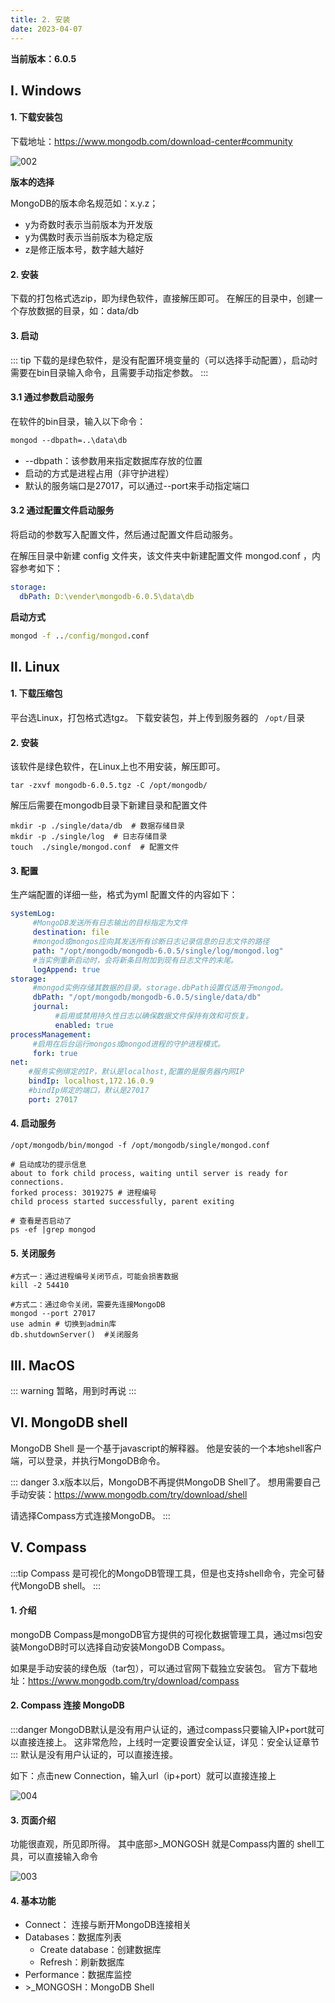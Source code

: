 ```yaml
---
title: 2. 安装
date: 2023-04-07
---
```

**当前版本：6.0.5**

## Ⅰ. Windows

#### 1.  下载安装包

下载地址：https://www.mongodb.com/download-center#community

![002](/img/sql/mongodb/002.png)

**版本的选择**

MongoDB的版本命名规范如：x.y.z；

- y为奇数时表示当前版本为开发版
- y为偶数时表示当前版本为稳定版
- z是修正版本号，数字越大越好

#### 2. 安装

下载的打包格式选zip，即为绿色软件，直接解压即可。
在解压的目录中，创建一个存放数据的目录，如：data/db

#### 3. 启动

::: tip
下载的是绿色软件，是没有配置环境变量的（可以选择手动配置），启动时需要在bin目录输入命令，且需要手动指定参数。
:::

#### 3.1 通过参数启动服务

在软件的bin目录，输入以下命令：

```cmd
mongod --dbpath=..\data\db
```

- --dbpath：该参数用来指定数据库存放的位置
- 启动的方式是进程占用（非守护进程）
- 默认的服务端口是27017，可以通过--port来手动指定端口

#### 3.2 通过配置文件启动服务

将启动的参数写入配置文件，然后通过配置文件启动服务。

在解压目录中新建 config 文件夹，该文件夹中新建配置文件 mongod.conf ，内容参考如下：

```yaml
storage:
  dbPath: D:\vender\mongodb-6.0.5\data\db
```

**启动方式**

```cmd
mongod -f ../config/mongod.conf
```

## Ⅱ. Linux

#### 1. 下载压缩包

平台选Linux，打包格式选tgz。
下载安装包，并上传到服务器的 ` /opt/`目录

#### 2. 安装

该软件是绿色软件，在Linux上也不用安装，解压即可。

```shell
tar -zxvf mongodb-6.0.5.tgz -C /opt/mongodb/
```

解压后需要在mongodb目录下新建目录和配置文件

```shell
mkdir -p ./single/data/db  # 数据存储目录
mkdir -p ./single/log  # 日志存储目录
touch  ./single/mongod.conf  # 配置文件
```

#### 3. 配置

生产端配置的详细一些，格式为yml
配置文件的内容如下：

```yml
systemLog:
     #MongoDB发送所有日志输出的目标指定为文件
     destination: file
     #mongod或mongos应向其发送所有诊断日志记录信息的日志文件的路径
     path: "/opt/mongodb/mongodb-6.0.5/single/log/mongod.log"
     #当实例重新启动时，会将新条目附加到现有日志文件的末尾。
     logAppend: true
storage:
     #mongod实例存储其数据的目录。storage.dbPath设置仅适用于mongod。
     dbPath: "/opt/mongodb/mongodb-6.0.5/single/data/db"
     journal:
          #启用或禁用持久性日志以确保数据文件保持有效和可恢复。
          enabled: true
processManagement:
     #启用在后台运行mongos或mongod进程的守护进程模式。
     fork: true
net:
    #服务实例绑定的IP，默认是localhost,配置的是服务器内网IP
    bindIp: localhost,172.16.0.9
    #bindIp绑定的端口，默认是27017
    port: 27017

```

#### 4. 启动服务

```shell
/opt/mongodb/bin/mongod -f /opt/mongodb/single/mongod.conf

# 启动成功的提示信息
about to fork child process, waiting until server is ready for connections.
forked process: 3019275 # 进程编号
child process started successfully, parent exiting

# 查看是否启动了
ps -ef |grep mongod
```

#### 5. 关闭服务

```shell
#方式一：通过进程编号关闭节点，可能会损害数据
kill -2 54410

#方式二：通过命令关闭，需要先连接MongoDB
mongod --port 27017
use admin # 切换到admin库
db.shutdownServer()  #关闭服务
```

## Ⅲ. MacOS

::: warning
暂略，用到时再说
:::

## Ⅵ. MongoDB shell

MongoDB Shell 是一个基于javascript的解释器。
他是安装的一个本地shell客户端，可以登录，并执行MongoDB命令。

::: danger
3.x版本以后，MongoDB不再提供MongoDB Shell了。
想用需要自己手动安装：https://www.mongodb.com/try/download/shell

请选择Compass方式连接MongoDB。
:::

## Ⅴ. Compass

:::tip
Compass 是可视化的MongoDB管理工具，但是也支持shell命令，完全可替代MongoDB shell。
:::

#### 1. 介绍

mongoDB Compass是mongoDB官方提供的可视化数据管理工具，通过msi包安装MongoDB时可以选择自动安装MongoDB Compass。

如果是手动安装的绿色版（tar包），可以通过官网下载独立安装包。
官方下载地址：https://www.mongodb.com/try/download/compass

#### 2. Compass 连接 MongoDB

:::danger
MongoDB默认是没有用户认证的，通过compass只要输入IP+port就可以直接连接上。
这非常危险，上线时一定要设置安全认证，详见：安全认证章节
:::
默认是没有用户认证的，可以直接连接。

如下：点击new Connection，输入url（ip+port）就可以直接连接上

![004](/img/sql/mongodb/004.png)

#### 3. 页面介绍

功能很直观，所见即所得。
其中底部>_MONGOSH 就是Compass内置的 shell工具，可以直接输入命令

![003](/img/sql/mongodb/003.png)

#### 4. 基本功能

- Connect： 连接与断开MongoDB连接相关
- Databases：数据库列表
  - Create database：创建数据库
  - Refresh：刷新数据库
- Performance：数据库监控
- \>_MONGOSH：MongoDB Shell
